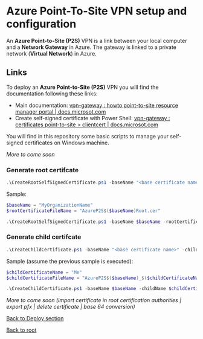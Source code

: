 # Azure Point-To-Site VPN setup and configuration

An **Azure Point-to-Site (P2S)** VPN is a link between your local computer and a **Network Gateway** in Azure. The gateway is linked to a private network (**Virtual Network**) in Azure.

## Links
To deploy an **Azure Point-to-Site (P2S)** VPN you will find the documentation following these links:
- Main documentation: [vpn-gateway : howto point-to-site resource manager portal | docs.microsot.com](https://docs.microsoft.com/en-us/azure/vpn-gateway/vpn-gateway-howto-point-to-site-resource-manager-portal) 
- Create self-signed certificate with Power Shell: [vpn-gateway : certificates point-to-site > clientcert | docs.microsot.com](https://docs.microsoft.com/en-us/azure/vpn-gateway/vpn-gateway-certificates-point-to-site#clientcert)

You will find in this repository some basic scripts to manage your self-signed certificates on Windows machine.

*More to come soon*

### Generate root certifcate
```powershell
.\CreateRootSelfSignedCertificate.ps1 -baseName "<base certificate name>" -rootCertificateFilePath .\<root certificate file name>.cer -export $true(default)|$false
```

Sample:
```powershell
$baseName = "MyOrganizationName"
$rootCertificateFileName = "AzureP2S$($baseName)Root.cer"

.\CreateRootSelfSignedCertificate.ps1 -baseName $baseName -rootCertificateFilePath .\$rootCertificateFileName
```

### Generate child certifcate
```powershell
.\CreateChildCertificate.ps1 -baseName "<base certificate name>" -childName "<child certificate name>" -rootCertificateSerialNumber "<root certificate serial number>" -childCertificateFilePath .\<child certificate file name>.cer -export $true(default)|$false
```

Sample (assume the previous sample is executed):
```powershell
$childCertificateName = "Me"
$childCertificateFileName = "AzureP2S$($baseName)_$($childCertificateName).cer"

.\CreateChildCertificate.ps1 -baseName $baseName -childName $childCertificateName -rootCertificateThumbprint $rootCertificateThumbprint -childCertificateFilePath .\$childCertificateFileName
```

*More to come soon (import certificate in root certification authorities | export pfx | delete certificate | base 64 conversion)*

[Back to Deploy section](https://github.com/EhRom/Puffix.SqlDevOps/tree/master/Deploy)

[Back to root](https://github.com/EhRom/Puffix.SqlDevOps)